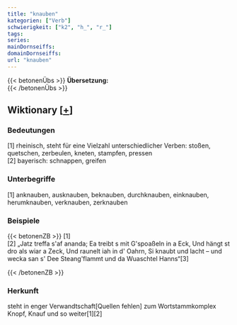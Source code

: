 ```yaml
---
title: "knauben"
kategorien: ["Verb"]
schwierigkeit: ["k2", "h_", "r_"]
tags:
series:
mainDornseiffs:
domainDornseiffs:
url: "knauben"
---
```


{{< betonenÜbs >}}
**Übersetzung:**  
{{< /betonenÜbs >}}

## Wiktionary [[+](https://de.wiktionary.org/wiki/knauben)]

### Bedeutungen
[1] rheinisch, steht für eine Vielzahl unterschiedlicher Verben: stoßen, quetschen, zerbeulen, kneten, stampfen, pressen  
[2] bayerisch: schnappen, greifen  

### Unterbegriffe
[1] anknauben, ausknauben, beknauben, durchknauben, einknauben, herumknauben, verknauben, zerknauben  

### Beispiele
{{< betonenZB >}}
[1]  
[2] „Jatz treffa s'af ananda; Ea treibt s mit G'spoaßeln in a Eck, Und hängt st dro als wiar a Zeck, Und raunelt iah in d' Oahrn, Si knaubt und lacht – und wecka san s' Dee Steang'flammt und da Wuaschtel Hanns“[3]  

{{< /betonenZB >}}
### Herkunft
steht in enger Verwandtschaft[Quellen fehlen] zum Wortstammkomplex Knopf, Knauf und so weiter[1][2]  


